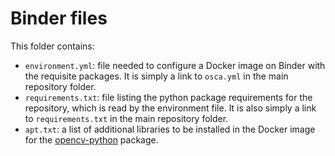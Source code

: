 # Binder files

This folder contains:
-  `environment.yml`: file needed to configure a Docker image on Binder with the requisite packages. It is simply a link to `osca.yml` in the main repository folder. 
- `requirements.txt`: file listing the python package requirements for the repository, which is read by the environment file. It is also simply a link to `requirements.txt` in the main repository folder.
- `apt.txt`: a list of additional libraries to be installed in the Docker image for the [opencv-python](https://exerror.com/importerror-libgl-so-1-cannot-open-shared-object-file-no-such-file-or-directory/) package.
